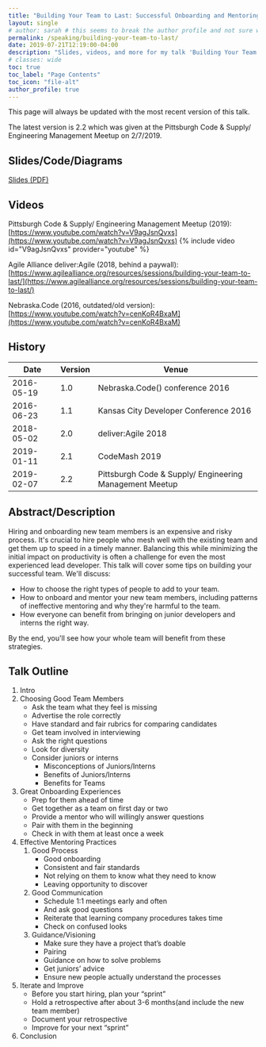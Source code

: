 ```yaml
---
title: "Building Your Team to Last: Successful Onboarding and Mentoring Practices"
layout: single
# author: sarah # this seems to break the author profile and not sure why yet
permalink: /speaking/building-your-team-to-last/
date: 2019-07-21T12:19:00-04:00
description: "Slides, videos, and more for my talk 'Building Your Team to Last: Successful Onboarding and Mentoring Practices'" 
# classes: wide
toc: true
toc_label: "Page Contents"
toc_icon: "file-alt"
author_profile: true
---
```


This page will always be updated with the most recent version of this talk. 

The latest version is 2.2 which was given at the Pittsburgh Code & Supply/ Engineering Management Meetup on 2/7/2019.

## Slides/Code/Diagrams

[Slides (PDF)](https://github.com/geekygirlsarah/talk-building_your_team_to_last/raw/master/Building%20Your%20Team%20to%20Last.pdf) 

## Videos

Pittsburgh Code & Supply/ Engineering Management Meetup (2019): [https://www.youtube.com/watch?v=V9agJsnQvxs](https://www.youtube.com/watch?v=V9agJsnQvxs)
{% include video id="V9agJsnQvxs" provider="youtube" %}

Agile Alliance deliver:Agile (2018, behind a paywall): [https://www.agilealliance.org/resources/sessions/building-your-team-to-last/](https://www.agilealliance.org/resources/sessions/building-your-team-to-last/)

Nebraska.Code (2016, outdated/old version): [https://www.youtube.com/watch?v=cenKoR4BxaM](https://www.youtube.com/watch?v=cenKoR4BxaM)

## History

Date | Version | Venue
-----|---------|------
2016-05-19 | 1.0 | Nebraska.Code() conference 2016
2016-06-23 | 1.1 | Kansas City Developer Conference 2016
2018-05-02 | 2.0 | deliver:Agile 2018
2019-01-11 | 2.1 | CodeMash 2019
2019-02-07 | 2.2 | Pittsburgh Code & Supply/ Engineering Management Meetup

## Abstract/Description

Hiring and onboarding new team members is an expensive and risky process. It's crucial to hire people who mesh well with the existing team and get them up to speed in a timely manner. Balancing this while minimizing the initial impact on productivity is often a challenge for even the most experienced lead developer.
This talk will cover some tips on building your successful team. We'll discuss:

- How to choose the right types of people to add to your team.
- How to onboard and mentor your new team members, including patterns of ineffective mentoring and why they're harmful to the team.
- How everyone can benefit from bringing on junior developers and interns the right way.

By the end, you'll see how your whole team will benefit from these strategies.

## Talk Outline
<ol>
  <li>Intro</li>
  <li>Choosing Good Team Members
    <ul>
      <li>Ask the team what they feel is missing</li>
      <li>Advertise the role correctly</li>
      <li>Have standard and fair rubrics for comparing candidates</li>
      <li>Get team involved in interviewing</li>
      <li>Ask the right questions</li>
      <li>Look for diversity</li>
      <li>Consider juniors or interns
        <ul>
          <li>Misconceptions of Juniors/Interns</li>
          <li>Benefits of Juniors/Interns</li>
          <li>Benefits for Teams</li>
        </ul>
      </li>
    </ul>
  </li>
  <li>Great Onboarding Experiences
    <ul>
      <li>Prep for them ahead of time</li>
      <li>Get together as a team on first day or two</li>
      <li>Provide a mentor who will willingly answer questions</li>
      <li>Pair with them in the beginning</li>
      <li>Check in with them at least once a week</li>
    </ul>
  </li>
  <li>Effective Mentoring Practices
    <ol>
      <li>Good Process
        <ul>
          <li>Good onboarding</li>
          <li>Consistent and fair standards</li>
          <li>Not relying on them to know what they need to know</li>
          <li>Leaving opportunity to discover</li>
        </ul>
      </li>
      <li>Good Communication
        <ul>
          <li>Schedule 1:1 meetings early and often</li>
          <li>And ask good questions</li>
          <li>Reiterate that learning company procedures takes time</li>
          <li>Check on confused looks</li>
        </ul>
      </li>
      <li>Guidance/Visioning
        <ul>
          <li>Make sure they have a project that’s doable</li>
          <li>Pairing</li>
          <li>Guidance on how to solve problems</li>
          <li>Get juniors’ advice</li>
          <li>Ensure new people actually understand the processes</li>
        </ul>
      </li>
    </ol>
  </li>
  <li>Iterate and Improve
    <ul>
      <li>Before you start hiring, plan your “sprint”</li>
      <li>Hold a retrospective after about 3-6 months(and include the new team member)</li>
      <li>Document your retrospective</li>
      <li>Improve for your next “sprint”</li>
    </ul>
  </li>
  <li>Conclusion</li>
</ol>


<!-- ## Transcript

...

-->